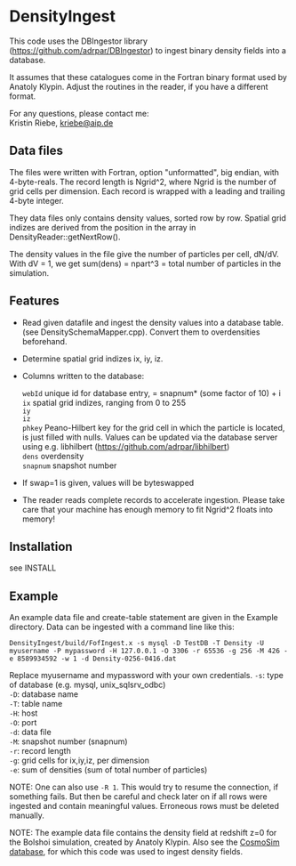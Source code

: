DensityIngest
=============

This code uses the DBIngestor library (https://github.com/adrpar/DBIngestor) 
to ingest binary density fields into a database.

It assumes that these catalogues come in the Fortran binary format used by 
Anatoly Klypin. Adjust the routines in the reader, if you have a different 
format.

For any questions, please contact me:  
Kristin Riebe, kriebe@aip.de


Data files
-----------
The files were written with Fortran, option "unformatted", big endian, 
with 4-byte-reals. The record length is Ngrid^2, where Ngrid is the 
number of grid cells per dimension. Each record is wrapped with a 
leading and trailing 4-byte integer. 

They data files only contains density values, sorted row by row. 
Spatial grid indizes are derived from the position in the array in
DensityReader::getNextRow().

The density values in the file give the number of particles per cell,
dN/dV. With dV = 1, we get sum(dens) = npart^3 = total number of particles
in the simulation.


Features
----------
* Read given datafile and ingest the density values into a database table.
(see DensitySchemaMapper.cpp). Convert them to overdensities beforehand.
* Determine spatial grid indizes ix, iy, iz.

* Columns written to the database:  

    `webId`	unique id for database entry, = snapnum* (some factor of 10) + i  	
    `ix`		spatial grid indizes, ranging from 0 to 255  
    `iy`  
    `iz`  
    `phkey` 	Peano-Hilbert key for the grid cell in which the particle is 
            located, is just filled with nulls. Values can be updated via the 
            database server using e.g. libhilbert 
            (https://github.com/adrpar/libhilbert)  
    `dens`	overdensity  
    `snapnum` 	snapshot number  

* If swap=1 is given, values will be byteswapped
* The reader reads complete records to accelerate ingestion. Please take care that 
your machine has enough memory to fit Ngrid^2 floats into memory!


Installation
--------------
see INSTALL


Example
--------
An example data file and create-table statement are given in the 
Example directory.
Data can be ingested with a command line like this:

```
DensityIngest/build/FofIngest.x -s mysql -D TestDB -T Density -U myusername -P mypassword -H 127.0.0.1 -O 3306 -r 65536 -g 256 -M 426 -e 8589934592 -w 1 -d Density-0256-0416.dat
```

Replace myusername and mypassword with your own credentials. 
`-s`: type of database (e.g. mysql, unix_sqlsrv_odbc)  
`-D`: database name  
`-T`: table name  
`-H`: host  
`-O`: port  
`-d`: data file  
`-M`: snapshot number (snapnum)  
`-r`: record length  
`-g`: grid cells for ix,iy,iz, per dimension  
`-e`: sum of densities (sum of total number of particles)  

NOTE: One can also use `-R 1`. This would try to resume the connection, 
if something fails. But then be careful and check later on if all rows were 
ingested and contain meaningful values. Erroneous rows must be deleted manually.  

NOTE: The example data file contains the density field at redshift z=0 for the Bolshoi simulation, 
created by Anatoly Klypin. Also 
see the [CosmoSim database](http://www.cosmosim.org/), for which this code was used to ingest
density fields.  
